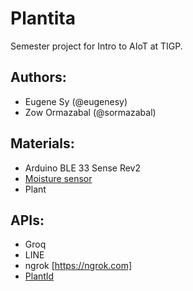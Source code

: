 # Plantita
Semester project for Intro to AIoT at TIGP.

## Authors:
- Eugene Sy (@eugenesy)
- Zow Ormazabal (@sormazabal)


## Materials:
- Arduino BLE 33 Sense Rev2
- [Moisture sensor](https://www.taiwaniot.com.tw/product/%e5%9c%9f%e5%a3%a4%e6%bf%95%e5%ba%a6%e5%82%b3%e6%84%9f%e5%99%a8%e6%a8%a1%e7%b5%84-%e5%9c%9f%e5%a3%a4%e6%bf%95%e5%ba%a6%e8%a8%88%e6%aa%a2%e6%b8%ac%e6%a8%a1%e7%b5%84-%e9%a1%9e%e6%af%94%e4%bf%a1%e8%99%9f/)
- Plant

## APIs:
- Groq
- LINE
- ngrok [https://ngrok.com]
- [PlantId](https://www.plant.id/)

